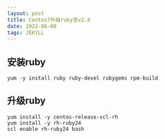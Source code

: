```yaml
---
layout: post
title: Centos7升级ruby至v2.4
date: 2022-06-08
tags: JEKYLL
---
```


## 安装ruby

```
yum -y install ruby ruby-devel rubygems rpm-build
```

## 升级ruby

```
yum install -y centos-release-scl-rh
yum install -y rh-ruby24
scl enable rh-ruby24 bash
```


